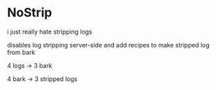 # NoStrip

i just really hate stripping logs

disables log stripping server-side and add recipes to make stripped log from bark

4 logs -> 3 bark

4 bark -> 3 stripped logs